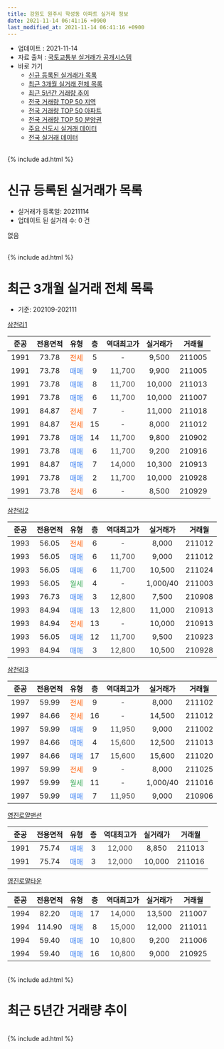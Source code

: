 ```yaml
---
title: 강원도 원주시 학성동 아파트 실거래 정보
date: 2021-11-14 06:41:16 +0900
last_modified_at: 2021-11-14 06:41:16 +0900
---
```


* 업데이트 : 2021-11-14
* 자료 출처 : [국토교통부 실거래가 공개시스템](http://rt.molit.go.kr)
* 바로 가기
    * [신규 등록된 실거래가 목록](#신규-등록된-실거래가-목록)
    * [최근 3개월 실거래 전체 목록](#최근-3개월-실거래-전체-목록)
    * [최근 5년간 거래량 추이](#최근-5년간-거래량-추이)
    * [전국 거래량 TOP 50 지역](https://inasie.github.io/apt-trade-info/최근-3개월-전국에서-가장-거래가-많이-발생한-지역)
    * [전국 거래량 TOP 50 아파트](https://inasie.github.io/apt-trade-info/최근-3개월-전국에서-가장-거래가-많이-발생한-아파트)
    * [전국 거래량 TOP 50 분양권](https://inasie.github.io/apt-trade-info/최근-3개월-전국에서-가장-거래가-많이-발생한-분양권)
    * [주요 신도시 실거래 데이터](https://inasie.github.io/apt-trade-info/주요-신도시)
    * [전국 실거래 데이터](https://inasie.github.io/apt-trade-info/전국)
<br>
{% include ad.html %}
<br>

# 신규 등록된 실거래가 목록
* 실거래가 등록일: 20211114
* 업데이트 된 실거래 수: 0 건

없음

<br>
{% include ad.html %}
<br>

# 최근 3개월 실거래 전체 목록
* 기준: 202109-202111


[삼천리1](https://search.naver.com/search.naver?query=%EA%B0%95%EC%9B%90%EB%8F%84+%EC%9B%90%EC%A3%BC%EC%8B%9C+%ED%95%99%EC%84%B1%EB%8F%99+%EC%82%BC%EC%B2%9C%EB%A6%AC1)

|준공|전용면적|유형|층|역대최고가|실거래가|거래월|
|:---:|:---:|:---:|:---:|:---:|:---:|:---:|
|1991|73.78|<span style="color:#ff5a00">전세</span>|5|<span style="color:#444444">-</span>|9,500|211005|
|1991|73.78|<span style="color:#4285f3">매매</span>|9|<span style="color:#444444">11,700</span>|9,900|211005|
|1991|73.78|<span style="color:#4285f3">매매</span>|8|<span style="color:#444444">11,700</span>|10,000|211013|
|1991|73.78|<span style="color:#4285f3">매매</span>|6|<span style="color:#444444">11,700</span>|10,000|211007|
|1991|84.87|<span style="color:#ff5a00">전세</span>|7|<span style="color:#444444">-</span>|11,000|211018|
|1991|84.87|<span style="color:#ff5a00">전세</span>|15|<span style="color:#444444">-</span>|8,000|211012|
|1991|73.78|<span style="color:#4285f3">매매</span>|14|<span style="color:#444444">11,700</span>|9,800|210902|
|1991|73.78|<span style="color:#4285f3">매매</span>|6|<span style="color:#444444">11,700</span>|9,200|210916|
|1991|84.87|<span style="color:#4285f3">매매</span>|7|<span style="color:#444444">14,000</span>|10,300|210913|
|1991|73.78|<span style="color:#4285f3">매매</span>|2|<span style="color:#444444">11,700</span>|10,000|210928|
|1991|73.78|<span style="color:#ff5a00">전세</span>|6|<span style="color:#444444">-</span>|8,500|210929|

[삼천리2](https://search.naver.com/search.naver?query=%EA%B0%95%EC%9B%90%EB%8F%84+%EC%9B%90%EC%A3%BC%EC%8B%9C+%ED%95%99%EC%84%B1%EB%8F%99+%EC%82%BC%EC%B2%9C%EB%A6%AC2)

|준공|전용면적|유형|층|역대최고가|실거래가|거래월|
|:---:|:---:|:---:|:---:|:---:|:---:|:---:|
|1993|56.05|<span style="color:#ff5a00">전세</span>|6|<span style="color:#444444">-</span>|8,000|211012|
|1993|56.05|<span style="color:#4285f3">매매</span>|6|<span style="color:#444444">11,700</span>|9,000|211012|
|1993|56.05|<span style="color:#4285f3">매매</span>|6|<span style="color:#444444">11,700</span>|10,500|211024|
|1993|56.05|<span style="color:#34a853">월세</span>|4|<span style="color:#444444">-</span>|1,000/40|211003|
|1993|76.73|<span style="color:#4285f3">매매</span>|3|<span style="color:#444444">12,800</span>|7,500|210908|
|1993|84.94|<span style="color:#4285f3">매매</span>|13|<span style="color:#444444">12,800</span>|11,000|210913|
|1993|84.94|<span style="color:#ff5a00">전세</span>|13|<span style="color:#444444">-</span>|10,000|210913|
|1993|56.05|<span style="color:#4285f3">매매</span>|12|<span style="color:#444444">11,700</span>|9,500|210923|
|1993|84.94|<span style="color:#4285f3">매매</span>|3|<span style="color:#444444">12,800</span>|10,500|210928|

[삼천리3](https://search.naver.com/search.naver?query=%EA%B0%95%EC%9B%90%EB%8F%84+%EC%9B%90%EC%A3%BC%EC%8B%9C+%ED%95%99%EC%84%B1%EB%8F%99+%EC%82%BC%EC%B2%9C%EB%A6%AC3)

|준공|전용면적|유형|층|역대최고가|실거래가|거래월|
|:---:|:---:|:---:|:---:|:---:|:---:|:---:|
|1997|59.99|<span style="color:#ff5a00">전세</span>|9|<span style="color:#444444">-</span>|8,000|211102|
|1997|84.66|<span style="color:#ff5a00">전세</span>|16|<span style="color:#444444">-</span>|14,500|211012|
|1997|59.99|<span style="color:#4285f3">매매</span>|9|<span style="color:#444444">11,950</span>|9,000|211002|
|1997|84.66|<span style="color:#4285f3">매매</span>|4|<span style="color:#444444">15,600</span>|12,500|211013|
|1997|84.66|<span style="color:#4285f3">매매</span>|17|<span style="color:#444444">15,600</span>|15,600|211020|
|1997|59.99|<span style="color:#ff5a00">전세</span>|9|<span style="color:#444444">-</span>|8,000|211025|
|1997|59.99|<span style="color:#34a853">월세</span>|11|<span style="color:#444444">-</span>|1,000/40|211016|
|1997|59.99|<span style="color:#4285f3">매매</span>|7|<span style="color:#444444">11,950</span>|9,000|210906|

[영진로얄맨션](https://search.naver.com/search.naver?query=%EA%B0%95%EC%9B%90%EB%8F%84+%EC%9B%90%EC%A3%BC%EC%8B%9C+%ED%95%99%EC%84%B1%EB%8F%99+%EC%98%81%EC%A7%84%EB%A1%9C%EC%96%84%EB%A7%A8%EC%85%98)

|준공|전용면적|유형|층|역대최고가|실거래가|거래월|
|:---:|:---:|:---:|:---:|:---:|:---:|:---:|
|1991|75.74|<span style="color:#4285f3">매매</span>|3|<span style="color:#444444">12,000</span>|8,850|211013|
|1991|75.74|<span style="color:#4285f3">매매</span>|3|<span style="color:#444444">12,000</span>|10,000|211016|

[영진로얄타운](https://search.naver.com/search.naver?query=%EA%B0%95%EC%9B%90%EB%8F%84+%EC%9B%90%EC%A3%BC%EC%8B%9C+%ED%95%99%EC%84%B1%EB%8F%99+%EC%98%81%EC%A7%84%EB%A1%9C%EC%96%84%ED%83%80%EC%9A%B4)

|준공|전용면적|유형|층|역대최고가|실거래가|거래월|
|:---:|:---:|:---:|:---:|:---:|:---:|:---:|
|1994|82.20|<span style="color:#4285f3">매매</span>|17|<span style="color:#444444">14,000</span>|13,500|211007|
|1994|114.90|<span style="color:#4285f3">매매</span>|8|<span style="color:#444444">15,000</span>|12,000|211011|
|1994|59.40|<span style="color:#4285f3">매매</span>|10|<span style="color:#444444">10,800</span>|9,200|211006|
|1994|59.40|<span style="color:#4285f3">매매</span>|16|<span style="color:#444444">10,800</span>|9,000|210925|


<br>
{% include ad.html %}
<br>

# 최근 5년간 거래량 추이


<div style="width:100%;">
    <canvas id="deal_progress" height="200"></canvas>
</div>

<script>
new Chart(document.getElementById("deal_progress"), {
    type: 'line',
    data: {
        labels: ['201611','201612','201701','201702','201703','201704','201705','201706','201707','201708','201709','201710','201711','201712','201801','201802','201803','201804','201805','201806','201807','201808','201809','201810','201811','201812','201901','201902','201903','201904','201905','201906','201907','201908','201909','201910','201911','201912','202001','202002','202003','202004','202005','202006','202007','202008','202009','202010','202011','202012','202101','202102','202103','202104','202105','202106','202107','202108','202109','202110','202111'],
        datasets: [{
            label: '매매',
            pointRadius: 1,
            data: [2, 3, 2, 7, 4, 7, 6, 2, 9, 7, 3, 3, 2, 2, 2, 3, 4, 2, 3, 3, 3, 3, 5, 5, 0, 3, 1, 2, 5, 3, 2, 3, 11, 1, 1, 3, 2, 2, 7, 3, 5, 3, 5, 1, 3, 3, 7, 7, 3, 3, 6, 6, 6, 8, 8, 11, 2, 15, 10, 13, 0],
            borderColor: "rgba(255, 201, 14, 1)",
            backgroundColor: "rgba(255, 201, 14, 0.5)",
            fill: false,
            lineTension: 0
        },{
            label: '전월세',
            pointRadius: 1,
            data: [4, 2, 1, 5, 2, 1, 2, 3, 3, 4, 3, 2, 1, 4, 2, 1, 2, 1, 3, 2, 1, 0, 1, 2, 2, 3, 1, 3, 1, 1, 2, 1, 3, 4, 1, 2, 3, 2, 2, 4, 3, 4, 1, 1, 4, 4, 1, 2, 2, 0, 0, 3, 4, 2, 0, 0, 5, 7, 2, 8, 1],
            borderColor: "rgba(0, 141, 185, 1)",
            backgroundColor: "rgba(0, 141, 185, 0.5)",
            fill: false,
            lineTension: 0
        }
        ]
    },
    options: {
        responsive: true,
        title: {
            display: false
        },
        tooltips: {
            mode: 'index',
            intersect: false
        },
        hover: {
            mode: 'nearest',
            intersect: true
        },
        scales: {
            xAxes: [{
                display: true,
                scaleLabel: {
                    display: true,
                    labelString: '년/월'
                }
            }],
            yAxes: [{
                display: true,
                ticks: {
                    suggestedMin: 0,
                },
                scaleLabel: {
                    display: true,
                    labelString: '실거래 수'
                }
            }]
        }
    }
});

</script>


<br>
{% include ad.html %}
<br>

